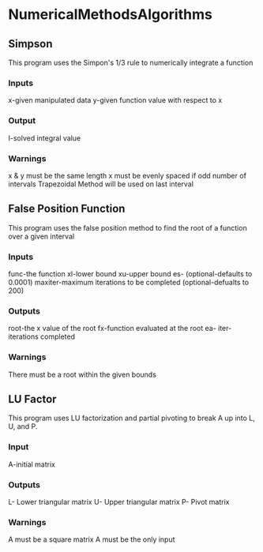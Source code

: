 # NumericalMethodsAlgorithms

## Simpson
This program uses the Simpon's 1/3 rule to numerically integrate a function
### Inputs
x-given manipulated data
y-given function value with respect to x
### Output
I-solved integral value
### Warnings
x & y must be the same length
x must be evenly spaced
if odd number of intervals Trapezoidal Method will be used on last interval

## False Position Function
This program uses the false position method to find the root of a function over a given interval

### Inputs
func-the function
xl-lower bound
xu-upper bound
es- (optional-defaults to 0.0001)
maxiter-maximum iterations to be completed (optional-defualts to 200)

### Outputs
root-the x value of the root
fx-function evaluated at the root
ea-
iter-iterations completed

### Warnings
There must be a root within the given bounds

## LU Factor
This program uses LU factorization and partial pivoting to break A up into L, U, and P.

### Input
A-initial matrix 

### Outputs
L- Lower triangular matrix
U- Upper triangular matrix
P- Pivot matrix

### Warnings
A must be a square matrix
A must be the only input



